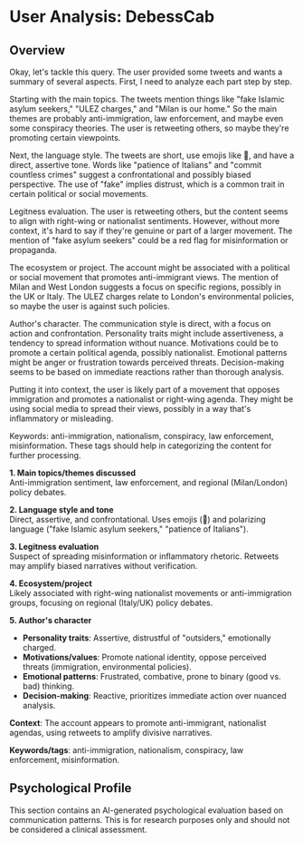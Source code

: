# User Analysis: DebessCab

## Overview

<think>
Okay, let's tackle this query. The user provided some tweets and wants a summary of several aspects. First, I need to analyze each part step by step.

Starting with the main topics. The tweets mention things like "fake Islamic asylum seekers," "ULEZ charges," and "Milan is our home." So the main themes are probably anti-immigration, law enforcement, and maybe even some conspiracy theories. The user is retweeting others, so maybe they're promoting certain viewpoints.

Next, the language style. The tweets are short, use emojis like 🎯, and have a direct, assertive tone. Words like "patience of Italians" and "commit countless crimes" suggest a confrontational and possibly biased perspective. The use of "fake" implies distrust, which is a common trait in certain political or social movements.

Legitness evaluation. The user is retweeting others, but the content seems to align with right-wing or nationalist sentiments. However, without more context, it's hard to say if they're genuine or part of a larger movement. The mention of "fake asylum seekers" could be a red flag for misinformation or propaganda.

The ecosystem or project. The account might be associated with a political or social movement that promotes anti-immigrant views. The mention of Milan and West London suggests a focus on specific regions, possibly in the UK or Italy. The ULEZ charges relate to London's environmental policies, so maybe the user is against such policies.

Author's character. The communication style is direct, with a focus on action and confrontation. Personality traits might include assertiveness, a tendency to spread information without nuance. Motivations could be to promote a certain political agenda, possibly nationalist. Emotional patterns might be anger or frustration towards perceived threats. Decision-making seems to be based on immediate reactions rather than thorough analysis.

Putting it into context, the user is likely part of a movement that opposes immigration and promotes a nationalist or right-wing agenda. They might be using social media to spread their views, possibly in a way that's inflammatory or misleading.

Keywords: anti-immigration, nationalism, conspiracy, law enforcement, misinformation. These tags should help in categorizing the content for further processing.
</think>

**1. Main topics/themes discussed**  
Anti-immigration sentiment, law enforcement, and regional (Milan/London) policy debates.  

**2. Language style and tone**  
Direct, assertive, and confrontational. Uses emojis (🎯) and polarizing language ("fake Islamic asylum seekers," "patience of Italians").  

**3. Legitness evaluation**  
Suspect of spreading misinformation or inflammatory rhetoric. Retweets may amplify biased narratives without verification.  

**4. Ecosystem/project**  
 Likely associated with right-wing nationalist movements or anti-immigration groups, focusing on regional (Italy/UK) policy debates.  

**5. Author's character**  
- **Personality traits**: Assertive, distrustful of "outsiders," emotionally charged.  
- **Motivations/values**: Promote national identity, oppose perceived threats (immigration, environmental policies).  
- **Emotional patterns**: Frustrated, combative, prone to binary (good vs. bad) thinking.  
- **Decision-making**: Reactive, prioritizes immediate action over nuanced analysis.  

**Context**: The account appears to promote anti-immigrant, nationalist agendas, using retweets to amplify divisive narratives.  

**Keywords/tags**: anti-immigration, nationalism, conspiracy, law enforcement, misinformation.

## Psychological Profile

This section contains an AI-generated psychological evaluation based on communication patterns. This is for research purposes only and should not be considered a clinical assessment.